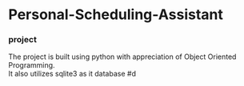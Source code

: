 # Personal-Scheduling-Assistant
### project 

The project is built using python with appreciation of Object Oriented Programming.<br />
It also utilizes sqlite3 as it database
#d
